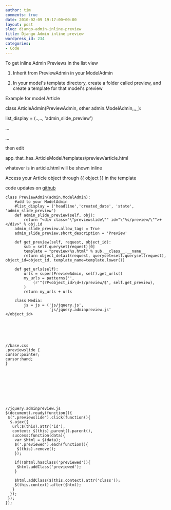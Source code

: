 ```yaml
---
author: tim
comments: true
date: 2010-02-09 19:17:00+00:00
layout: post
slug: django-admin-inline-preview
title: Django Admin inline preview
wordpress_id: 234
categories:
- Code
---
```


To get inline Admin Previews in the list view  

  

1) Inherit from PreviewAdmin in your ModelAdmin  

2) In your model's template directory, create a folder called preview, and create a template for that model's preview  

  

Example for model Article  

  

class ArticleAdmin(PreviewAdmin, other admin.ModelAdmin,,,_):  

list_display = (..,.., 'admin_slide_preview')  

...  

...  

  

then edit  

app_that_has_ArticleModel/templates/preview/article.html  

  

whatever is in article.html will be shown inline  

Access your Article object through {{ object }} in the template  

  

code updates on [github](http://github.com/broderboy/django-admin-preview)  

  


    
    class PreviewAdmin(admin.ModelAdmin):
        #add to your ModelAdmin
        #list_display = ('headline','created_date', 'state', 'admin_slide_preview')
        def admin_slide_preview(self, obj):
            return "<div class="\"previewslide\"" id="\"%s/preview/\"">+</div>" % obj.id
        admin_slide_preview.allow_tags = True
        admin_slide_preview.short_description = 'Preview'
        
        def get_preview(self, request, object_id):
            sub = self.queryset(request)[0]
            template = "preview/%s.html" % sub.__class__.__name__
            return object_detail(request, queryset=self.queryset(request), object_id=object_id, template_name=template.lower())
            
        def get_urls(self):
            urls = super(PreviewAdmin, self).get_urls()
            my_urls = patterns('',
                (r'^(?P<object_id>\d+)/preview/$', self.get_preview),
            )
            return my_urls + urls
        
        class Media:
            js = js = ('js/jquery.js',
                       'js/jquery.adminpreview.js'
    </object_id>

  


    
    
    //base.css
    .previewslide {
    cursor:pointer;
    cursor:hand;
    }
    

  

  


    
    
    //jquery.adminpreview.js
    $(document).ready(function(){
     $(".previewslide").click(function(){
      $.ajax({
       url:$(this).attr('id'),
       context: $(this).parent().parent(),
       success:function(data){
        var $html = $(data);
        $('.previewed').each(function(){
         $(this).remove();
        });
        
        if(!$html.hasClass('previewed')){
         $html.addClass('previewed');
        }
        
        $html.addClass($(this.context).attr('class'));  
        $(this.context).after($html);
       }
      });
     });
    });
    
